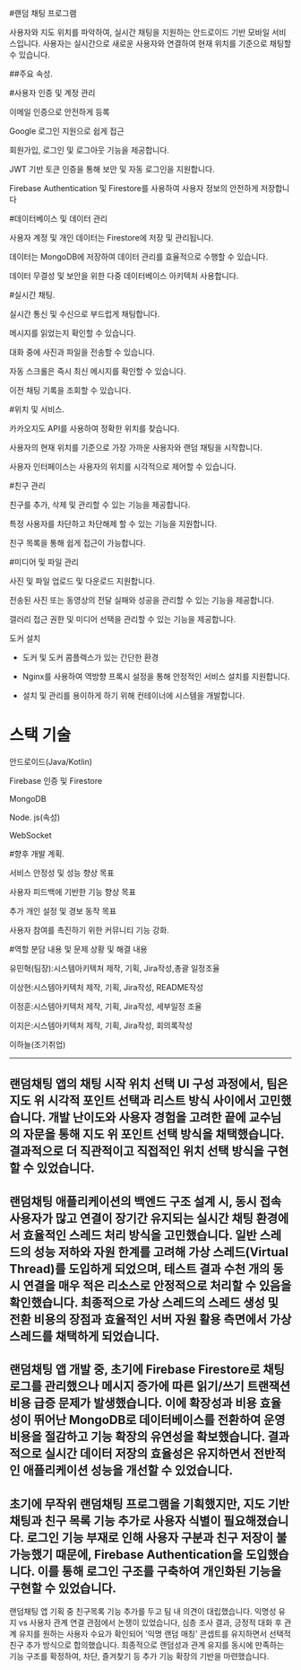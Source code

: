 #랜덤 채팅 프로그램 


사용자와 지도 위치를 파악하여, 실시간 채팅을 지원하는 안드로이드 기반 모바일 서비스입니다. 사용자는 실시간으로 새로운 사용자와 연결하여 현재 위치를 기준으로 채팅할 수 있습니다. 


##주요 속성. 


#사용자 인증 및 계정 관리 


이메일 인증으로 안전하게 등록 


Google 로그인 지원으로 쉽게 접근 


회원가입, 로그인 및 로그아웃 기능을 제공합니다. 


JWT 기반 토큰 인증을 통해 보안 및 자동 로그인을 지원합니다. 


Firebase Authentication 및 Firestore를 사용하여 사용자 정보의 안전하게 저장합니다 


#데이터베이스 및 데이터 관리 


사용자 계정 및 개인 데이터는 Firestore에 저장 및 관리됩니다. 


데이터는 MongoDB에 저장하여 데이터 관리를 효율적으로 수행할 수 있습니다. 


데이터 무결성 및 보안을 위한 다중 데이터베이스 아키텍처 사용합니다. 


#실시간 채팅. 


실시간 통신 및 수신으로 부드럽게 채팅합니다. 


메시지를 읽었는지 확인할 수 있습니다. 


대화 중에 사진과 파일을 전송할 수 있습니다. 


자동 스크롤은 즉시 최신 메시지를 확인할 수 있습니다. 


이전 채팅 기록을 조회할 수 있습니다. 


#위치 및 서비스. 


카카오지도 API를 사용하여 정확한 위치를 찾습니다. 


사용자의 현재 위치를 기준으로 가장 가까운 사용자와 랜덤 채팅을 시작합니다. 


사용자 인터페이스는 사용자의 위치를 시각적으로 제어할 수 있습니다. 


#친구 관리 


친구를 추가, 삭제 및 관리할 수 있는 기능을 제공합니다. 


특정 사용자를 차단하고 차단해제 할 수 있는 기능을 지원합니다. 


친구 목록을 통해 쉽게 접근이 가능합니다. 


#미디어 및 파일 관리 


사진 및 파일 업로드 및 다운로드 지원합니다.


전송된 사진 또는 동영상의 전달 실패와 성공을 관리할 수 있는 기능을 제공합니다. 


갤러리 접근 권한 및 미디어 선택을 관리할 수 있는 기능을 제공합니다. 


도커 설치 


* 도커 및 도커 콤플렉스가 있는 간단한 환경 


* Nginx를 사용하여 역방향 프록시 설정을 통해 안정적인 서비스 설치를 지원합니다. 


* 설치 및 관리를 용이하게 하기 위해 컨테이너에 시스템을 개발합니다. 


# 스택 기술 


안드로이드(Java/Kotlin) 

Firebase 인증 및 Firestore 

MongoDB 

Node. js(속성) 

WebSocket 




#향후 개발 계획. 


서비스 안정성 및 성능 향상 목표


사용자 피드백에 기반한 기능 향상 목표 


추가 개인 설정 및 경보 동작 목표 


사용자 참여를 촉진하기 위한 커뮤니티 기능 강화.

#역할 분담 내용 및 문제 상황 및 해결 내용

유민혁(팀장):시스템아키텍처 제작, 기획, Jira작성,총괄 일정조율

이상현:시스템아키텍처 제작, 기획, Jira작성, README작성

이정훈:시스템아키텍처 제작, 기획, Jira작성, 세부일정 조율

이지은:시스템아키텍처 제작, 기획, Jira작성, 회의록작성

이하늘(조기취업)

---------------------------------------------------------------------------------------------------------
랜덤채팅 앱의 채팅 시작 위치 선택 UI 구성 과정에서, 팀은 지도 위 시각적 포인트 선택과 리스트 방식 사이에서 고민했습니다. 개발 난이도와 사용자 경험을 고려한 끝에 교수님의 자문을 통해 지도 위 포인트 선택 방식을 채택했습니다. 
결과적으로 더 직관적이고 직접적인 위치 선택 방식을 구현할 수 있었습니다.
---------------------------------------------------------------------------------------------------------
랜덤채팅 애플리케이션의 백엔드 구조 설계 시, 동시 접속 사용자가 많고 연결이 장기간 유지되는 실시간 채팅 환경에서 효율적인 스레드 처리 방식을 고민했습니다.
일반 스레드의 성능 저하와 자원 한계를 고려해 가상 스레드(Virtual Thread)를 도입하게 되었으며, 테스트 결과 수천 개의 동시 연결을 매우 적은 리소스로 안정적으로 처리할 수 있음을 확인했습니다.
최종적으로 가상 스레드의 스레드 생성 및 전환 비용의 장점과 효율적인 서버 자원 활용 측면에서 가상 스레드를 채택하게 되었습니다.
---------------------------------------------------------------------------------------------------------
랜덤채팅 앱 개발 중, 초기에 Firebase Firestore로 채팅 로그를 관리했으나 메시지 증가에 따른 읽기/쓰기 트랜잭션 비용 급증 문제가 발생했습니다. 이에 확장성과 비용 효율성이 뛰어난 MongoDB로 데이터베이스를 전환하여 운영 비용을 절감하고 기능 확장의 유연성을 확보했습니다. 결과적으로 실시간 데이터 저장의 효율성은 유지하면서 전반적인 애플리케이션 성능을 개선할 수 있었습니다.
---------------------------------------------------------------------------------------------------------
초기에 무작위 랜덤채팅 프로그램을 기획했지만, 지도 기반 채팅과 친구 목록 기능 추가로 사용자 식별이 필요해졌습니다. 로그인 기능 부재로 인해 사용자 구분과 친구 저장이 불가능했기 때문에, Firebase Authentication을 도입했습니다. 이를 통해 로그인 구조를 구축하여 개인화된 기능을 구현할 수 있었습니다.
---------------------------------------------------------------------------------------------------------
랜덤채팅 앱 기획 중 친구목록 기능 추가를 두고 팀 내 의견이 대립했습니다. 익명성 유지 vs 사용자 관계 연결 관점에서 논쟁이 있었습니다,
심층 조사 결과, 긍정적 대화 후 관계 유지를 원하는 사용자 수요가 확인되어 '익명 랜덤 매칭' 콘셉트를 유지하면서 선택적 친구 추가 방식으로 합의했습니다.
최종적으로 랜덤성과 관계 유지를 동시에 만족하는 기능 구조를 확정하여, 차단, 즐겨찾기 등 추가 기능 확장의 기반을 마련했습니다.

